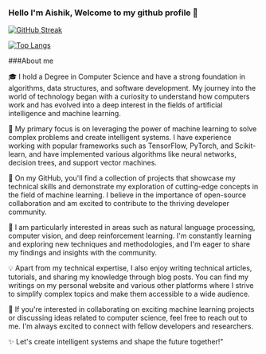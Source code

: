 ### Hello I'm Aishik, Welcome to my github profile  👋
[![GitHub Streak](http://github-readme-streak-stats.herokuapp.com?user=Aishik12-bit&theme=dark&background=000000)](https://git.io/streak-stats)

[![Top Langs](https://github-readme-stats.vercel.app/api/top-langs/?username=Aishik12-bit&layout=compact&theme=vision-friendly-dark)](https://github.com/anuraghazra/github-readme-stats)

###About me

🎓 I hold a Degree in Computer Science and have a strong foundation in algorithms, data structures, and software development. My journey into the world of technology began with a curiosity to understand how computers work and has evolved into a deep interest in the fields of artificial intelligence and machine learning.

🤖 My primary focus is on leveraging the power of machine learning to solve complex problems and create intelligent systems. I have experience working with popular frameworks such as TensorFlow, PyTorch, and Scikit-learn, and have implemented various algorithms like neural networks, decision trees, and support vector machines.

🌟 On my GitHub, you'll find a collection of projects that showcase my technical skills and demonstrate my exploration of cutting-edge concepts in the field of machine learning. I believe in the importance of open-source collaboration and am excited to contribute to the thriving developer community.

🔬 I am particularly interested in areas such as natural language processing, computer vision, and deep reinforcement learning. I'm constantly learning and exploring new techniques and methodologies, and I'm eager to share my findings and insights with the community.

💡 Apart from my technical expertise, I also enjoy writing technical articles, tutorials, and sharing my knowledge through blog posts. You can find my writings on my personal website and various other platforms where I strive to simplify complex topics and make them accessible to a wide audience.

🚀 If you're interested in collaborating on exciting machine learning projects or discussing ideas related to computer science, feel free to reach out to me. I'm always excited to connect with fellow developers and researchers.

✨ Let's create intelligent systems and shape the future together!"











<!--
**Aishik12-bit/Aishik12-bit** is a ✨ _special_ ✨ repository because its `README.md` (this file) appears on your GitHub profile.

Here are some ideas to get you started:

- 🔭 I’m currently working on ...
- 🌱 I’m currently learning ...
- 👯 I’m looking to collaborate on ...
- 🤔 I’m looking for help with ...
- 💬 Ask me about ...
- 📫 How to reach me: ...
- 😄 Pronouns: ...
- ⚡ Fun fact: ...
-->
